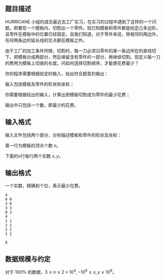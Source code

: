 ## 题目描述

HURRICANE 小组的成员最近去工厂实习，在实习的过程中遇到了这样的一个问题。即要在一个模板内，切割出一个零件。现已知模板和零件都是给定凸多边形，且零件在模板中的位置已经固定。且我们知道，对于零件来说，除相邻的两边外，任何两条边的延长线的交点都在模板之外。

由于工厂的加工条件所限，切割时，每一刀必须沿零件的某一条边所在的直线切下，把模板分成两部分，然后保留含有零件的一部分，再继续切割。现定义每一刀的费用为模板上切痕的长度。问如何选择切割顺序，才能使花费最少？

你的程序需要根据给定的输入，给出符合题意的输出：

输入包括模板及零件的形状和坐标；

你需要根据给出的输入，计算出把模板切割成为零件的最少花费；

输出中只包括一个数，即最少的花费。

## 输入格式

输入文件包括两个部分，分别描述模板和零件的形状及坐标：

第一行为模板的顶点个数 $n$。

下面的n行每行两个实数 $x,y$。

## 输出格式

一个实数，精确到个位，表示最少花费。

```input1
4
0 0
3 0
3 3
0 3
4
1 1
2 1
2 2
1 2
```

```output1
8
```

## 数据规模与约定

对于 $100\%$ 的数据，$3 \le n \le 2 \times 10 ^ 3, -10^9 \le x, y \le 10 ^ 9$。